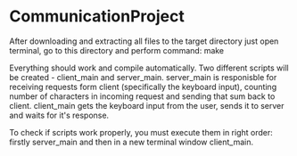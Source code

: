 # CommunicationProject

After downloading and extracting all files to the target directory just open terminal, go to this directory and perform command:
make

Everything should work and compile automatically. Two different scripts will be created - client_main and server_main.
server_main is responisble for receiving requests form client (specifically the keyboard input), counting number of characters in incoming request and sending that sum back to client.
client_main gets the keyboard input from the user, sends it to server and waits for it's response. 

To check if scripts work properly, you must execute them in right order: firstly server_main and then in a new terminal window client_main.

